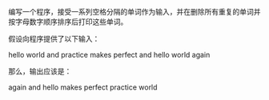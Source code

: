 编写一个程序，接受一系列空格分隔的单词作为输入，并在删除所有重复的单词并按字母数字顺序排序后打印这些单词。

假设向程序提供了以下输入：

hello world and practice makes perfect and hello world again

那么，输出应该是：

again and hello makes perfect practice world
